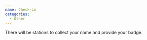 ```yaml
---
name: Check-in
categories:
  - Other
---
```


There will be stations to collect your name and provide your badge.

